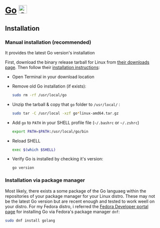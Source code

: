 # [Go](./Go/README.md) <img alt="Go" src='https://www.svgrepo.com/show/373635/go-gopher.svg' height="27">

## Installation

### Manual installation (recommended)

It provides the latest Go version's installation

First, download the binary release tarball for Linux from [their downloads page](https://go.dev/dl/). Then follow their [installation instructions](https://go.dev/doc/install):

- Open Terminal in your download location

- Remove old Go installation (if exists):

  ```sh
  sudo rm -rf /usr/local/go
  ```

- Unzip the tarball & copy that `go` folder to `/usr/local/` :

  ```sh
  sudo tar -C /usr/local -xzf go*linux-amd64.tar.gz
  ```

- Add `go` to `PATH` in your SHELL profile file (`~/.bashrc` or `~/.zshrc`)

  ```sh
  export PATH=$PATH:/usr/local/go/bin
  ```

- Reload SHELL

  ```sh
  exec $(which $SHELL)
  ```

- Verify Go is installed by checking it's version:

  ```sh
  go version
  ```

### Installation via package manager

Most likely, there exists a some package of the Go languaeg within the repositories of your package manager for your Linux distro. These may not be the latest Go version but are recent enough and tested to work weell on your distro. For my Fedora distro, i referred the [Fedora Developer portal page](https://developer.fedoraproject.org/tech/languages/go/go-installation.html) for installing Go via Fedora's package manager `dnf`:

```sh
sudo dnf install golang
```
